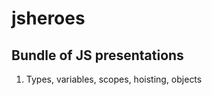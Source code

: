 jsheroes
========

Bundle of JS presentations
--------------------------

1. Types, variables, scopes, hoisting, objects
 
 
